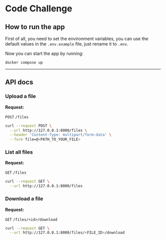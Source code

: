 # Code Challenge

## How to run the app
First of all, you need to set the environment variables, you can use the default values in the `.env.example` file, just rename it to `.env`.

Now you can start the app by running:

`docker compose up`

---

## API docs

### Upload a file

**Request:**

`POST` `/files`

```bash
curl --request POST \
  --url http://127.0.0.1:8000/files \
  --header 'Content-Type: multipart/form-data' \
  --form file=@<PATH_TO_YOUR_FILE>
```

### List all files

**Request:**

`GET` `/files`

```bash
curl --request GET \
  --url http://127.0.0.1:8000/files
```

### Download a file

**Request:**

`GET` `/files/<id>/download`

```bash
curl --request GET \
  --url http://127.0.0.1:8000/files/<FILE_ID>/download
```
